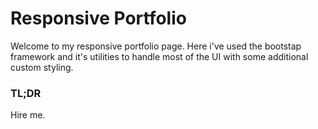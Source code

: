 # Responsive Portfolio
 Welcome to my responsive portfolio page. Here i've used the bootstap framework and it's utilities to handle most of the UI with some additional custom styling. 
 
 ### TL;DR
 Hire me. 


